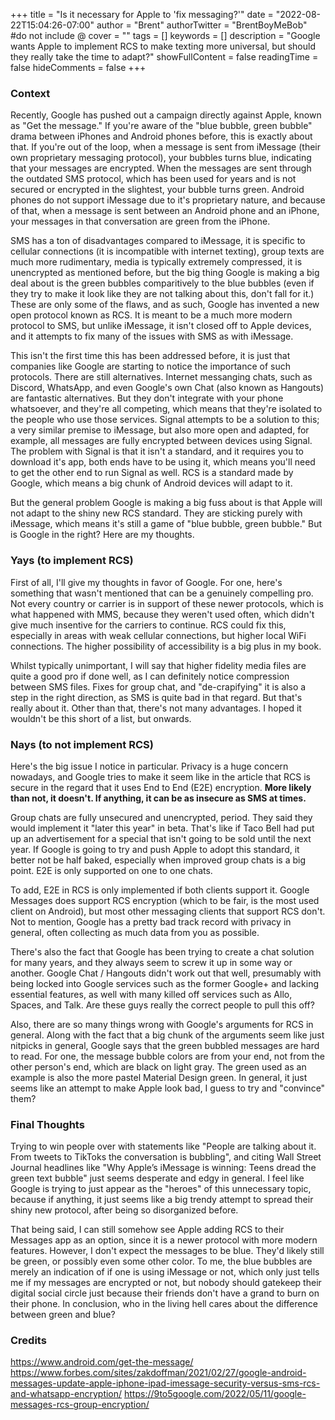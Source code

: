 +++
title = "Is it necessary for Apple to 'fix messaging?'"
date = "2022-08-22T15:04:26-07:00"
author = "Brent"
authorTwitter = "BrentBoyMeBob" #do not include @
cover = ""
tags = []
keywords = []
description = "Google wants Apple to implement RCS to make texting more universal, but should they really take the time to adapt?"
showFullContent = false
readingTime = false
hideComments = false
+++

### Context

Recently, Google has pushed out a campaign directly against Apple, known as "Get the message." If you're aware of the "blue bubble, green bubble" drama between iPhones and Android phones before, this is exactly about that. If you're out of the loop, when a message is sent from iMessage (their own proprietary messaging protocol), your bubbles turns blue, indicating that your messages are encrypted. When the messages are sent through the outdated SMS protocol, which has been used for years and is not secured or encrypted in the slightest, your bubble turns green. Android phones do not support iMessage due to it's proprietary nature, and because of that, when a message is sent between an Android phone and an iPhone, your messages in that conversation are green from the iPhone.

SMS has a ton of disadvantages compared to iMessage, it is specific to cellular connections (it is incompatible with internet texting), group texts are much more rudimentary, media is typically extremely compressed, it is unencrypted as mentioned before, but the big thing Google is making a big deal about is the green bubbles comparitively to the blue bubbles (even if they try to make it look like they are not talking about this, don't fall for it.) These are only some of the flaws, and as such, Google has invented a new open protocol known as RCS. It is meant to be a much more modern protocol to SMS, but unlike iMessage, it isn't closed off to Apple devices, and it attempts to fix many of the issues with SMS as with iMessage. 
	
This isn't the first time this has been addressed before, it is just that companies like Google are starting to notice the importance of such protocols. There are still alternatives. Internet messanging chats, such as Discord, WhatsApp, and even Google's own Chat (also known as Hangouts) are fantastic alternatives. But they don't integrate with your phone whatsoever, and they're all competing, which means that they're isolated to the people who use those services. Signal attempts to be a solution to this; a very similar premise to iMessage, but also more open and adapted, for example, all messages are fully encrypted between devices using Signal. The problem with Signal is that it isn't a standard, and it requires you to download it's app, both ends have to be using it, which means you'll need to get the other end to run Signal as well. RCS is a standard made by Google, which means a big chunk of Android devices will adapt to it. 

But the general problem Google is making a big fuss about is that Apple will not adapt to the shiny new RCS standard. They are sticking purely with iMessage, which means it's still a game of "blue bubble, green bubble." But is Google in the right? Here are my thoughts. 

### Yays (to implement RCS)

First of all, I'll give my thoughts in favor of Google. For one, here's something that wasn't mentioned that can be a genuinely compelling pro. Not every country or carrier is in support of these newer protocols, which is what happened with MMS, because they weren't used often, which didn't give much insentive for the carriers to continue. RCS could fix this, especially in areas with weak cellular connections, but higher local WiFi connections. The higher possibility of accessibility is a big plus in my book.

Whilst typically unimportant, I will say that higher fidelity media files are quite a good pro if done well, as I can definitely notice compression between SMS files. Fixes for group chat, and "de-crapifying" it is also a step in the right direction, as SMS is quite bad in that regard. But that's really about it. Other than that, there's not many advantages. I hoped it wouldn't be this short of a list, but onwards.

### Nays (to not implement RCS)

Here's the big issue I notice in particular. Privacy is a huge concern nowadays, and Google tries to make it seem like in the article that RCS is secure in the regard that it uses End to End (E2E) encryption. **More likely than not, it doesn't. If anything, it can be as insecure as SMS at times.** 

Group chats are fully unsecured and unencrypted, period. They said they would implement it "later this year" in beta. That's like if Taco Bell had put up an advertisement for a special that isn't going to be sold until the next year. If Google is going to try and push Apple to adopt this standard, it better not be half baked, especially when improved group chats is a big point. E2E is only supported on one to one chats. 

To add, E2E in RCS is only implemented if both clients support it. Google Messages does support RCS encryption (which to be fair, is the most used client on Android), but most other messaging clients that support RCS don't. Not to mention, Google has a pretty bad track record with privacy in general, often collecting as much data from you as possible.

There's also the fact that Google has been trying to create a chat solution for many years, and they always seem to screw it up in some way or another. Google Chat / Hangouts didn't work out that well, presumably with being locked into Google services such as the former Google+ and lacking essential features, as well with many killed off services such as Allo, Spaces, and Talk. Are these guys really the correct people to pull this off?

Also, there are so many things wrong with Google's arguments for RCS in general. Along with the fact that a big chunk of the arguments seem like just nitpicks in general, Google says that the green bubbled messages are hard to read. For one, the message bubble colors are from your end, not from the other person's end, which are black on light gray. The green used as an example is also the more pastel Material Design green. In general, it just seems like an attempt to make Apple look bad, I guess to try and "convince" them?

### Final Thoughts

Trying to win people over with statements like "People are talking about it. From tweets to TikToks the conversation is bubbling", and citing Wall Street Journal headlines like "Why Apple’s iMessage is winning: Teens dread the green text bubble" just seems desperate and edgy in general. I feel like Google is trying to just appear as the "heroes" of this unnecessary topic, because if anything, it just seems like a big trendy attempt to spread their shiny new protocol, after being so disorganized before.

That being said, I can still somehow see Apple adding RCS to their Messages app as an option, since it is a newer protocol with more modern features. However, I don't expect the messages to be blue. They'd likely still be green, or possibly even some other color. To me, the blue bubbles are merely an indication of if one is using iMessage or not, which only just tells me if my messages are encrypted or not, but nobody should gatekeep their digital social circle just because their friends don't have a grand to burn on their phone. In conclusion, who in the living hell cares about the difference between green and blue?

### Credits

https://www.android.com/get-the-message/
https://www.forbes.com/sites/zakdoffman/2021/02/27/google-android-messages-update-apple-iphone-ipad-imessage-security-versus-sms-rcs-and-whatsapp-encryption/
https://9to5google.com/2022/05/11/google-messages-rcs-group-encryption/
